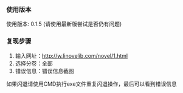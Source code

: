### 使用版本
使用版本: 0.1.5 (请使用最新版尝试是否仍有问题)

### 复现步骤

1. 输入网址：http://w.linovelib.com/novel/1.html
2. 选择分卷：全部
3. 错误信息：错误信息截图

如果闪退请使用CMD执行exe文件重复闪退操作，最后可以看到错误信息